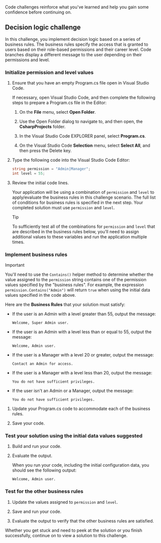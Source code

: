 Code challenges reinforce what you've learned and help you gain some confidence before continuing on.

## Decision logic challenge

In this challenge, you implement decision logic based on a series of business rules. The business rules specify the access that is granted to users based on their role-based permissions and their career level. Code branches display a different message to the user depending on their permissions and level.

### Initialize permission and level values

1. Ensure that you have an empty Program.cs file open in Visual Studio Code.

    If necessary, open Visual Studio Code, and then complete the following steps to prepare a Program.cs file in the Editor:

    1. On the **File** menu, select **Open Folder**.

    1. Use the Open Folder dialog to navigate to, and then open, the **CsharpProjects** folder.

    1. In the Visual Studio Code EXPLORER panel, select **Program.cs**.

    1. On the Visual Studio Code **Selection** menu, select **Select All**, and then press the Delete key.

1. Type the following code into the Visual Studio Code Editor:

    ```c#
    string permission = "Admin|Manager";
    int level = 55;
    ```

1. Review the initial code lines.

    Your application will be using a combination of `permission` and `level` to apply/evaluate the business rules in this challenge scenario. The full list of conditions for business rules is specified in the next step. Your completed solution must use `permission` and `level`.

    > [!TIP]
    > To sufficiently test all of the combinations for `permission` and `level` that are described in the business rules below, you'll need to assign additional values to these variables and run the application multiple times.

### Implement business rules

> [!IMPORTANT]
> You'll need to use the `Contains()` helper method to determine whether the value assigned to the `permission` string contains one of the permission values specified by the "business rules". For example, the expression `permission.Contains("Admin")` will return `true` when using the initial data values specified in the code above.

Here are the **Business Rules** that your solution must satisfy:

- If the user is an Admin with a level greater than 55, output the message:

    ```Output
    Welcome, Super Admin user.
    ```

- If the user is an Admin with a level less than or equal to 55, output the message:

    ```Output
    Welcome, Admin user.
    ```

- If the user is a Manager with a level 20 or greater, output the message:

    ```Output
    Contact an Admin for access.
    ```

- If the user is a Manager with a level less than 20, output the message:

    ```Output
    You do not have sufficient privileges.
    ```

- If the user isn't an Admin or a Manager, output the message:

    ```Output
    You do not have sufficient privileges.
    ```

1. Update your Program.cs code to accommodate each of the business rules.

1. Save your code.

### Test your solution using the initial data values suggested

1. Build and run your code.

1. Evaluate the output.

    When you run your code, including the initial configuration data, you should see the following output:

    ```Output
    Welcome, Admin user.
    ```

### Test for the other business rules

1. Update the values assigned to `permission` and `level`.

1. Save and run your code.

1. Evaluate the output to verify that the other business rules are satisfied.

Whether you get stuck and need to peek at the solution or you finish successfully, continue on to view a solution to this challenge.
